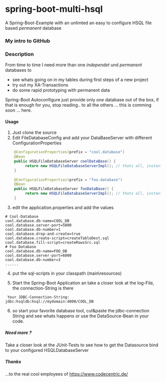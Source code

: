 # spring-boot-multi-hsql
A Spring-Boot-Example with an unlimted an easy to configure HSQL file based _permanent_ database

### My intro to GitHub  
### Description

From time to time I need more than one _independet_ und _permanent_ databases to
* see whats going on in my tables during first steps of a new project
* try out my XA-Transactions 
* do some rapid prototyping with permanent data

Spring-Boot Autoconfigure just provide only *one* database out of the box, if that is enough for you, stop reading..
to all the others ... this is comming soon ... here.

#### Usage

1. Just clone the source
2. Edit FileDatabaseConfig and add your DataBaseServer with different ConfigurationProperties  
``` java
    @ConfigurationProperties(prefix = "cool.database")
    @Bean 
    public HSQLFileDatabaseServer coolDataBase() {
	     return new HSQLFileDatabaseServerImpl(); // thats all, instantiate and starts the server
    }
  
    @ConfigurationProperties(prefix = "foo.database")
    @Bean 
    public HSQLFileDatabaseServer fooDataBase() {
	     return new HSQLFileDatabaseServerImpl(); // thats all, instantiate and starts the server
    }

```
3. edit the application.properties and add the values

```
# Cool-Database
cool.database.db-name=COOL_DB
cool.database.server-port=5000
cool.database.db-number=1
cool.database.drop-and-create=true
cool.database.create-script=createTableDest.sql
cool.database.fill-script=createRowsSrc.sql
# Foo Database
cool.database.db-name=FOO_DB
cool.database.server-port=6000
cool.database.db-number=3
......
```

4. put the sql-scripts in your classpath (main\resources)

5. Start the Spring-Boot Application an take a closer look at the log-File, the connection-String is there
```` 
 Your JDBC-Connection-String:  jdbc:hsqldb:hsql://mydomain:4000/COOL_DB
```` 
6. so start your favorite database tool, cut&paste the jdbc-connection String and see whats happens or use the DataSource-Bean in your code.

##### Need more ?

Take a closer look at the JUnit-Tests to see how to get the Datasource bind to your configured HSQLDatabaseServer


##### Thanks
...to the real cool employees of https://www.codecentric.de/ 

